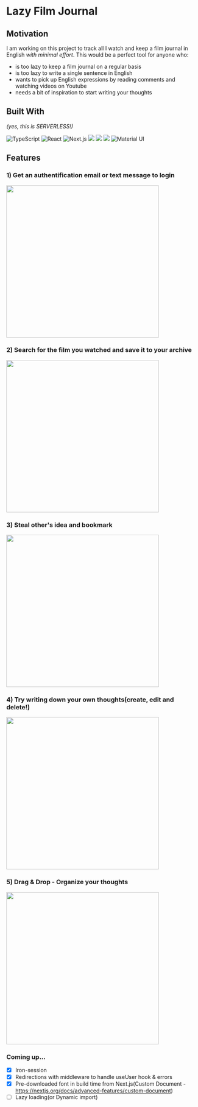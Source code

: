 # Lazy Film Journal

## Motivation

I am working on this project to track all I watch and keep a film journal in English _with minimal effort_.
This would be a perfect tool for anyone who:

- is too lazy to keep a film journal on a regular basis
- is too lazy to write a single sentence in English
- wants to pick up English expressions by reading comments and watching videos on Youtube
- needs a bit of inspiration to start writing your thoughts

## Built With

_(yes, this is SERVERLESS!)_

![TypeScript](https://img.shields.io/badge/typescript-%23007ACC.svg?style=for-the-badge&logo=typescript&logoColor=white)
![React](https://img.shields.io/badge/react-%2320232a.svg?style=for-the-badge&logo=react&logoColor=%2361DAFB)
![Next.js](https://img.shields.io/badge/NEXT-000000?style=for-the-badge&logo=Next.js&logoColor=white)
<img src="https://img.shields.io/badge/Prisma-2D3748?style=for-the-badge&logo=Prisma&logoColor=white"/>
<img src="https://img.shields.io/badge/PlanetScale-000000?style=for-the-badge&logo=PlanetScale&logoColor=white"/>
<img src="https://img.shields.io/badge/TAILWINDCSS-06B6D4?style=for-the-badge&logo=Tailwind CSS&logoColor=white"/>
![Material UI](https://img.shields.io/badge/-MUI-007FFF?style=for-the-badge&logo=MUI&logoColor=white)

## Features

### 1) Get an authentification email or text message to login

<img width="400" src="https://user-images.githubusercontent.com/61957322/198024069-754f79de-45b2-455c-a647-2f8fc59e1763.gif"/>

### 2) Search for the film you watched and save it to your archive

<img width="400" src="https://user-images.githubusercontent.com/61957322/197964908-744d51a5-e5e6-4b22-839b-99514443fff0.gif"/>

### 3) Steal other's idea and bookmark

<img width="400" src="https://user-images.githubusercontent.com/61957322/197965298-c214d846-2648-46d3-a54d-08b614b4eb94.gif"/>

### 4) Try writing down your own thoughts(create, edit and delete!)

<img width="400" src="https://user-images.githubusercontent.com/61957322/198030394-424432f3-7eda-4651-8a61-855305f16e62.gif"/>

### 5) Drag & Drop - Organize your thoughts

<img width="400" src="https://user-images.githubusercontent.com/61957322/198070172-a0113c9a-a913-46d1-8124-0098697436fc.gif"/>

### Coming up...

- [x] Iron-session
- [x] Redirections with middleware to handle useUser hook & errors
- [x] Pre-downloaded font in build time from Next.js(Custom Document - https://nextjs.org/docs/advanced-features/custom-document)
- [ ] Lazy loading(or Dynamic import)
